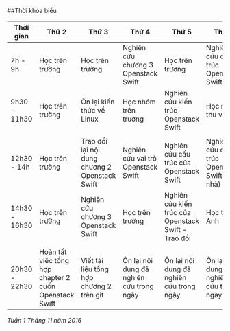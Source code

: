 ##Thời khóa biểu

| Thời gian | Thứ 2 | Thứ 3 | Thứ 4 | Thứ 5 | Thứ 6 | Thứ 7 | Chủ Nhật |
|-----------|-------|-------|-------|-------|-------|-------|----------|
| 7h - 9h | Học trên trường | Học trên trường | Nghiên cứu chương 3 Openstack Swift | Học trên trường | Nghiên cứu cấu trúc Openstack Swift | Học trên trường | Học tiếng Anh |
| 9h30 - 11h30 | Học trên trường | Ôn lại kiến thức về Linux | Học nhóm trên trường | Nghiên cứu kiến trúc Openstack Swift | Học nhóm thư viện | Học trên trường | Ôn lại kiến thức Linux |
| | | | | | | | |
| 12h30 - 14h | Học trên trường | Trao đổi lại nội dung chương 2 Openstack Swift | Nghiên cứu vai trò Openstack Swift| Nghiên cứu cấu trúc của Openstack Swift | Nghiên cứu cấu trúc Openstack Swift (ở nhà) | | |
| 14h30 - 16h30 | Học trên trường | Nghiên cứu chương 3 Openstack Swift | Học trên trường | Nghiên cứu kiến trúc của Openstack Swift - Trao đổi| Học tiếng Anh | | |
| | | | | | | | |
| 20h30 - 22h30 | Hoàn tất việc tổng hợp chapter 2 cuốn Openstack Swift| Viết tài liệu tổng hợp chương 2 trên git | Ôn lại nội dung đã nghiên cứu trong ngày | Ôn lại nội dung đã nghiên cứu trong ngày | Ôn lại nội dung đã nghiên cứu trong ngày | | |

*Tuần 1 Tháng 11 năm 2016*

